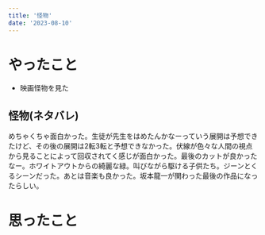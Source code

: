 ```yaml
---
title: '怪物'
date: '2023-08-10'
---
```


# やったこと

- 映画怪物を見た

## 怪物(ネタバレ)


めちゃくちゃ面白かった。生徒が先生をはめたんかなーっていう展開は予想できたけど、その後の展開は2転3転と予想できなかった。伏線が色々な人間の視点から見ることによって回収されてく感じが面白かった。最後のカットが良かったなー。ホワイトアウトからの綺麗な緑。叫びながら駆ける子供たち。ジーンとくるシーンだった。あとは音楽も良かった。坂本龍一が関わった最後の作品になったらしい。


# 思ったこと

